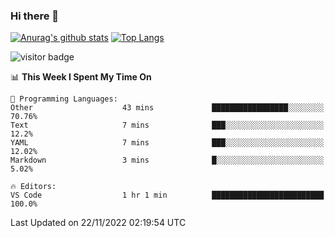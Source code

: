 ### Hi there 👋

<!--
**Akelio-zhang/akelio-zhang** is a ✨ _special_ ✨ repository because its `README.md` (this file) appears on your GitHub profile.

Here are some ideas to get you started:

- 🔭 I’m currently working on ...
- 🌱 I’m currently learning ...
- 👯 I’m looking to collaborate on ...
- 🤔 I’m looking for help with ...
- 💬 Ask me about ...
- 📫 How to reach me: ...
- 😄 Pronouns: ...
- ⚡ Fun fact: ...
-->

[![Anurag's github stats](https://github-readme-stats.vercel.app/api?username=akelio-zhang&line_height=24&hide=contribs&show_icons=true&count_private=true)](https://github.com/anuraghazra/github-readme-stats)
[![Top Langs](https://github-readme-stats.vercel.app/api/top-langs/?username=akelio-zhang&card_width=240&layout=compact&hide=html)](https://github.com/anuraghazra/github-readme-stats)


![visitor badge](https://komarev.com/ghpvc/?username=akelio-zhang&label=PROFILE+VIEWS&style=for-the-badge)
<!--START_SECTION:waka-->
📊 **This Week I Spent My Time On** 

```text
💬 Programming Languages: 
Other                    43 mins             █████████████████░░░░░░░░   70.76% 
Text                     7 mins              ███░░░░░░░░░░░░░░░░░░░░░░   12.2% 
YAML                     7 mins              ███░░░░░░░░░░░░░░░░░░░░░░   12.02% 
Markdown                 3 mins              █░░░░░░░░░░░░░░░░░░░░░░░░   5.02%

🔥 Editors: 
VS Code                  1 hr 1 min          █████████████████████████   100.0%

```


 Last Updated on 22/11/2022 02:19:54 UTC
<!--END_SECTION:waka-->

